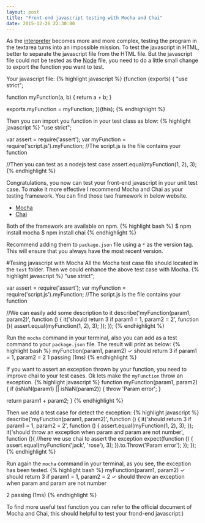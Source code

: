 ```yaml
---
layout: post
title: "Front-end javascript testing with Mocha and Chai"
date: 2015-12-26 22:30:00
---
```


As the [interpreter](https://github.com/rex-zhou/Schemescript) becomes more and more complex, testing the program in the textarea turns into an impossible mission. To test the javascript in HTML, better to separate the javascript file from the HTML file. But the javascript file could not be tested as the [Node](https://nodejs.org) file, you need to do a little small change to export the function you want to test.

Your javascript file:
{% highlight javascript %}
(function (exports) {
  "use strict";

  function myFunction(a, b) {
    return a + b;
  }

  exports.myFunction = myFunction;
})(this);
{% endhighlight %}

Then you can import you function in your test class as blow:
{% highlight javascript %}
"use strict";

var assert = require('assert');
var myFunction = require('script.js').myFunction; //The script.js is the file contains your function

//Then you can test as a nodejs test case
assert.equal(myFunction(1, 2), 3);
{% endhighlight %}

Congratulations, you now can test your front-end javascript in your unit test case. To make it more effective I recommend  Mocha and Chai as your testing framework.
You can find those two framework in below website.

- [Mocha](https://mochajs.org/)
- [Chai](http://chaijs.com/)

Both of the framework are available on npm.
{% highlight bash %}
$ npm install mocha
$ npm install chai
{% endhighlight %}

Recommend adding them to `package.json` file using a `*` as the version tag. This will ensure that you always have the most recent version.

#Tesing javascript with Mocha
All the Mocha test case file should located in the `test` folder. Then we could enhance the above test case with Mocha.
{% highlight javascript %}
"use strict";

var assert = require('assert');
var myFunction = require('script.js').myFunction; //The script.js is the file contains your function

//We can easily add some description to it
describe('myFunction(param1, param2)', function () {
  it('should return 3 if param1 = 1, param2 = 2', function (){
    assert.equal(myFunction(1, 2), 3);
  });
});
{% endhighlight %}

Run the `mocha` command in your terminal, also you can add as a test command to your `package.json` file. The result will print as below:
{% highlight bash %}
myFunction(param1, param2)
      ✓ should return 3 if param1 = 1, param2 = 2
1 passing (1ms)
{% endhighlight %}

If you want to assert an exception thrown by your function, you need to improve chai to your test cases.
Ok lets make the `myFunction` throw an exception.
{% highlight javascript %}
function myFunction(param1, param2) {
  if (isNaN(param1) || isNaN(param2)) {
    throw 'Param error';
  }

  return param1 + param2;
}
{% endhighlight %}

Then we add a test case for detect the exception:
{% highlight javascript %}
describe('myFunction(param1, param2)', function () {
    it('should return 3 if param1 = 1, param2 = 2', function () {
      assert.equal(myFunction(1, 2), 3);
    });
    it('should throw an exception when param and param are not number', function (){
      //here we use chai to assert the exception
      expect(function () {
        assert.equal(myFunction('jack', 'rose'), 3);
      }).to.Throw('Param error');
    });
  });
{% endhighlight %}

Run again the `mocha` command in your terminal, as you see, the exception has been tested.
{% highlight bash %}
myFunction(param1, param2)
      ✓ should return 3 if param1 = 1, param2 = 2
      ✓ should throw an exception when param and param are not number

2 passing (1ms)
{% endhighlight %}

To find more useful test function you can refer to the official document of Mocha and Chai, this should helpful to test your frond-end javascript:)

